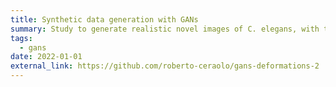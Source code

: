 ```yaml
---
title: Synthetic data generation with GANs
summary: Study to generate realistic novel images of C. elegans, with the goal of applying this architecture in applications where data is scarce. Used a StyleGAN2-ADA architecture and achieved visually realistic deformations of the real C. elegans images.
tags:
  - gans
date: 2022-01-01
external_link: https://github.com/roberto-ceraolo/gans-deformations-2
---
```

